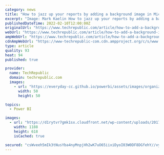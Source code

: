```yaml
---
category: news
title: "How to jazz up your reports by adding a background image in Microsoft Power BI"
excerpt: "Image: Mark Kaelin How to jazz up your reports by adding a background image in Microsoft Power BI Your email has been sent Sometimes, a report needs a little extra style to get the message across."
publishedDateTime: 2022-02-10T12:00:00Z
originalUrl: "https://www.techrepublic.com/article/how-to-add-a-background-image-to-your-reports-in-microsoft-power-bi/"
webUrl: "https://www.techrepublic.com/article/how-to-add-a-background-image-to-your-reports-in-microsoft-power-bi/"
ampWebUrl: "https://www.techrepublic.com/article/how-to-add-a-background-image-to-your-reports-in-microsoft-power-bi/amp/"
cdnAmpWebUrl: "https://www-techrepublic-com.cdn.ampproject.org/c/s/www.techrepublic.com/article/how-to-add-a-background-image-to-your-reports-in-microsoft-power-bi/amp/"
type: article
quality: 93
heat: 94
published: true

provider:
  name: TechRepublic
  domain: techrepublic.com
  images:
    - url: "https://everyday-cc.github.io/powerbi/assets/images/organizations/techrepublic.com-50x50.jpg"
      width: 50
      height: 50

topics:
  - Power BI

images:
  - url: "https://d1rytvr7gmk1sx.cloudfront.net/wp-content/uploads/2017/06/featurepowerbibackground.png"
    width: 1188
    height: 618
    isCached: true

secured: "csWveeh5mIk3tNusYba4nyMnpjHh2wK7uO65iixiDyoI03W0DF8DGfehY//vyxt9fBmMmRhtUdV40eFviJ4ozFTZ3vAhHDRKIXltngOt/xkocH94ThZmRxTPtN8dyQGYMEc5MRsSlewRSE/WTi7GiGoOVqCZ6i9nSojhIStkoPpJ5a3/SIuUsOsIJqOCm33pLN7AbLo6l0VnHw3TIZNW33qaOp0OjMJ3AgP63PbyTyeWlXS0e9OhlbgWFnbKSaowQwrxMD3vP6FKbH7UI6hBRzw4mbV2+auAL/K6lwAJPa94+crC+5vr5e2i6R016mgoughfXEoNGYxyov8U2Uzx2m6NIcW3/ZsfUTEgeP3fR3k=;mAj/QJ01dRu2ZCWLLorx/Q=="
---
```


